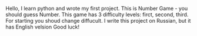 Hello, I learn python and wrote my first project. This is Number Game - you should guess Number.
This game has 3 difficulty levels: firct, second, third. For starting you shoud change diffucult. 
I write this project on Russian, but it has English velsion
Good luck!
